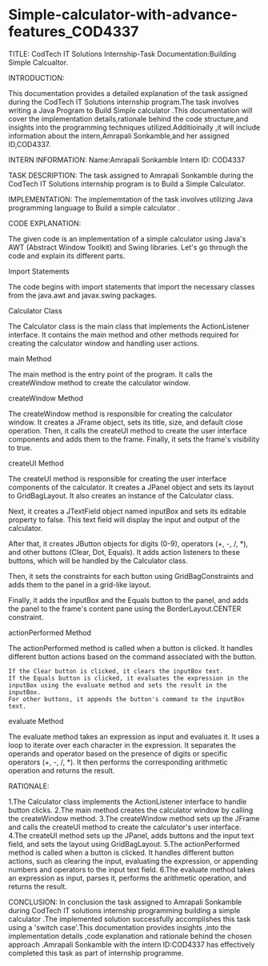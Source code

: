 # Simple-calculator-with-advance-features_COD4337
TITLE: 
CodTech IT Solutions Internship-Task Documentation:Building Simple Calcualtor.

INTRODUCTION:

This documentation provides a detailed explanation of the task assigned during the CodTech IT Solutions internship program.The task involves writing a Java Program to Build Simple calculator .This documentation will cover the implementation details,rationale behind the code structure,and insights into the programming techniques utilized.Additioinally ,it will include information about the intern,Amrapali Sonkamble,and her assigned ID,COD4337.

INTERN INFORMATION:
Name:Amrapali Sonkamble Intern ID: COD4337

TASK DESCRIPTION:
The task assigned to Amrapali Sonkamble during the CodTech IT Solutions internship program is to Build a Simple Calculator.


IMPLEMENTATION:
The implememtation of the task involves utilizing Java programming language to Build a simple calculator .

CODE EXPLANATION:


The given code is an implementation of a simple calculator using Java's AWT (Abstract Window Toolkit) and Swing libraries. Let's go through the code and explain its different parts.

Import Statements

The code begins with import statements that import the necessary classes from the java.awt and javax.swing packages.

Calculator Class

The Calculator class is the main class that implements the ActionListener interface. It contains the main method and other methods required for creating the calculator window and handling user actions.

main Method

The main method is the entry point of the program. It calls the createWindow method to create the calculator window.

createWindow Method

The createWindow method is responsible for creating the calculator window. It creates a JFrame object, sets its title, size, and default close operation. Then, it calls the createUI method to create the user interface components and adds them to the frame. Finally, it sets the frame's visibility to true.

createUI Method

The createUI method is responsible for creating the user interface components of the calculator. It creates a JPanel object and sets its layout to GridBagLayout. It also creates an instance of the Calculator class.

Next, it creates a JTextField object named inputBox and sets its editable property to false. This text field will display the input and output of the calculator.

After that, it creates JButton objects for digits (0-9), operators (+, -, /, *), and other buttons (Clear, Dot, Equals). It adds action listeners to these buttons, which will be handled by the Calculator class.

Then, it sets the constraints for each button using GridBagConstraints and adds them to the panel in a grid-like layout.

Finally, it adds the inputBox and the Equals button to the panel, and adds the panel to the frame's content pane using the BorderLayout.CENTER constraint.

actionPerformed Method

The actionPerformed method is called when a button is clicked. It handles different button actions based on the command associated with the button.

    If the Clear button is clicked, it clears the inputBox text.
    If the Equals button is clicked, it evaluates the expression in the inputBox using the evaluate method and sets the result in the inputBox.
    For other buttons, it appends the button's command to the inputBox text.


evaluate Method

The evaluate method takes an expression as input and evaluates it. It uses a loop to iterate over each character in the expression. It separates the operands and operator based on the presence of digits or specific operators (+, -, /, *). It then performs the corresponding arithmetic operation and returns the result.

RATIONALE:



  1.The Calculator class implements the ActionListener interface to handle button clicks.
  2.The main method creates the calculator window by calling the createWindow method.
   3.The createWindow method sets up the JFrame and calls the createUI method to create the calculator's user interface.
   4.The createUI method sets up the JPanel, adds buttons and the input text field, and sets the layout using GridBagLayout.
    5.The actionPerformed method is called when a button is clicked. It handles different button actions, such as clearing the input, evaluating the expression, or appending numbers and operators to the input text field.
    6.The evaluate method takes an expression as input, parses it, performs the arithmetic operation, and returns the result.


CONCLUSION: In conclusion the task assigned to Amrapali Sonkamble during CodTech IT solutions internship programming building a simple calculator .The implemented solution successfully accomplishes this task using a 'switch case'.This documentation provides insights ,into the implementation details ,code explanation and rationale behind the chosen approach .Amrapali Sonkamble with the intern ID:COD4337 has effectively completed this task as part of internship programme.
